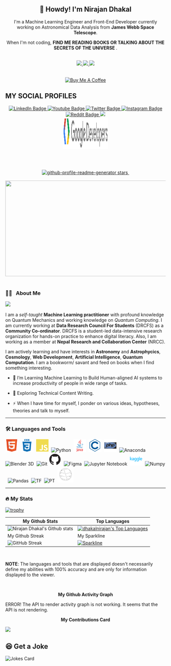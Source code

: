 <h2 align="center"> 🤠 Howdy! I'm Nirajan Dhakal </h2>

<p align="center">I'm a Machine Learning Engineer and Front-End Developer currently working on Astronomical Data Analysis from <b>James Webb Space Telescope</b>.</p> <p align="center"> When I'm not coding, <b> FIND ME READING BOOKS OR TALKING ABOUT THE SECRETS OF THE UNIVERSE </b>. </p>

<br>

<div id="badges" align="center">
  <a href="https://www.linkedin.com/in/nirajandhakal07" target="_blank"> <img src="https://img.shields.io/badge/-nirajandhakal07-blue?style=for-the-badge&logo=Linkedin&logoColor=white"> </a>
  <a href="mailto:nirajandhakal71@gmail.com" target="_blank"> <img src="https://img.shields.io/badge/Nirajan-D14836?style=for-the-badge&logo=gmail&logoColor=white"> </a>
  <a href="https://twitter.com/nirajandhakal_7" target="_blank"> <img src="https://img.shields.io/badge/nirajandhakal_7-1DA1F2?style=for-the-badge&logo=twitter&logoColor=black"> </a>
</div>
<br>
<br>

<div id="badges" align="center">
  <a href="https://www.buymeacoffee.com/dhakalnirajan" target="_blank"> <img src="https://cdn.buymeacoffee.com/buttons/default-orange.png" alt="Buy Me A Coffee" height="42" width="175"></a>
</div>

## MY SOCIAL PROFILES

<div id="badges" align="center">
  <a href="https://www.linkedin.com/in/nirajandhakal07">
    <img src="https://img.shields.io/badge/LinkedIn-blue?style=for-the-badge&logo=linkedin&logoColor=white" alt="LinkedIn Badge"/>
  </a>
  <a href="https://www.youtube.com/channel/UCp6BWK8KTFYypVnI-YgRNdA">
    <img src="https://img.shields.io/badge/YouTube-red?style=for-the-badge&logo=youtube&logoColor=white" alt="Youtube Badge"/>
  </a>
  <a href="https://www.twitter.com/nirajandhakal_7">
    <img src="https://img.shields.io/badge/Twitter-blue?style=for-the-badge&logo=twitter&logoColor=white" alt="Twitter Badge"/>
  </a>
  <a href="https://www.instagram.com/nirajan.dhakal.007">
    <img src="https://img.shields.io/badge/Instagram-E4405F?style=for-the-badge&logo=instagram&logoColor=white" alt="Instagram Badge"/>
  </a>
  <a href="https://www.reddit.com/user/nirajandhakal37">
    <img src="https://img.shields.io/badge/Reddit-FF4500?style=for-the-badge&logo=reddit&logoColor=white" alt="Reddit Badge"/>
  </a>
  <a href="https://www.kaggle.com/agamotto">
    <img src="https://img.shields.io/badge/Kaggle-20BEFF?style=for-the-badge&logo=Kaggle&logoColor=white"/> <br>
  <a href="https://g.dev/dhakalnirajan">
    <img src="./img/gdev.svg" height="100" width="140"/>
</div>

  <br> <br>
  
<div id="count" align="center">
<a href="https://github.com/dhakalnirajan/dhakalnirajan/stargazers" target="blank">
<img src="https://img.shields.io/github/stars/dhakalnirajan/dhakalnirajan?style=for-the-badge&color=00021F" alt="github-profile-readme-generator stars"/>
</a>
  <img src="https://komarev.com/ghpvc/?username=dhakalnirajan&style=for-the-badge&color=49308F" alt="">
</div>

  <br>
  
<div align="center">
  <img src="https://media.giphy.com/media/dWesBcTLavkZuG35MI/giphy.gif" width="600" height="300"/>
</div>

  <br>
  
### 🧑‍💻 &nbsp; About Me

<div id="header" align="left">
  <img src="https://media.giphy.com/media/WUlplcMpOCEmTGBtBW/giphy.gif" width="100">
</div>
  
I am a *self-taught* **Machine Learning practitioner** with profound knowledge on Quantum Mechanics and working knowledge on *Quantum Computing*. I am currently working at **Data Research Council For Students** (DRCFS) as a **Community Co-ordinator**. DRCFS is a student-led data-intensive research organization for hands-on practice to enhance digital literacy. Also, I am working as a member at **Nepal Research and Collaboration Center** (NRCC).

I am actively learning and have interests in **Astronomy** and **Astrophycics**, **Cosmology**, **Web Development**, **Artificial Intelligence**, **Quantum Computation**. I am a bookworm/ savant and feed on books when I find something interesting.

- 🔭 I’m Learning Machine Learning to Build Human-aligned AI systems to increase productivity of people in wide range of tasks.

- 🌱 Exploring Technical Content Writing.

- ⚡ When I have time for myself, I ponder on various ideas, hypotheses, theories and talk to myself.

---

### 🛠️ Languages and Tools

<div>
  <img src="./img/html5-original.svg" title="HTML5" alt="HTML" width="40" height="40"/>&nbsp;
  <img src="./img/css3-plain-wordmark.svg"  title="CSS3" alt="CSS" width="40" height="40"/>&nbsp;
  <img src="./img/javascript-plain.svg" title="JavaScript" alt="JavaScript" width="40" height="40"/>&nbsp;
  <img src="https://cdn.jsdelivr.net/gh/devicons/devicon/icons/python/python-original.svg" title="Python" alt="Python" width="40" height="40"/>&nbsp;
  <img src="./img/java-original-wordmark.svg" title="Java" alt="Java" width="40" height="40"/>&nbsp;
  <img src="./img/c-line.svg" title="C" alt="C Programming" width="40" height="40">&nbsp;
  <img src="./img/php-original.svg" title="PHP" alt="PHP Programming" width="40" height="40">&nbsp;
  <img src="https://cdn.jsdelivr.net/gh/devicons/devicon/icons/anaconda/anaconda-original.svg" title="Anaconda" alt="Anaconda" width="40" height="40" />&nbsp;
  <img src="https://cdn.jsdelivr.net/gh/devicons/devicon/icons/blender/blender-original.svg" title="Blender 3D" alt="Blender 3D" width="40" height="40"/>&nbsp;
  <img src="https://cdn.jsdelivr.net/gh/devicons/devicon/icons/git/git-plain-wordmark.svg" title="Git" alt="Git" width="140" height="40"/>
  <img src="./img/github.png" title="Github" alt="Github" width="40" height="40"/>&nbsp;
  <img src="https://cdn.jsdelivr.net/gh/devicons/devicon/icons/figma/figma-original.svg" title="Figma" alt="Figma" width="40" height="40"/>&nbsp;
  <img src="https://cdn.jsdelivr.net/gh/devicons/devicon/icons/jupyter/jupyter-original-wordmark.svg" title="Jupyter" alt="Jupyter Notebook" width="40" height="40"/>&nbsp;
  <img src="./img/kaggle-original-wordmark.svg" title="Kaggle" alt="Kaggle" width="40" height="40"/>&nbsp;
  <img src="https://cdn.jsdelivr.net/gh/devicons/devicon/icons/numpy/numpy-original.svg" title="Numpy" alt="Numpy" width="40" height="40"/>&nbsp;
  <img src="https://cdn.jsdelivr.net/gh/devicons/devicon/icons/pandas/pandas-original-wordmark.svg" title="Pandas" alt="Pandas" width="40" height="40" />&nbsp;
  <img src="https://cdn.jsdelivr.net/gh/devicons/devicon/icons/tensorflow/tensorflow-original.svg" title="Tensorflow" alt="TF" alt="Tensorflow" width="50" height="50"/>&nbsp;
  <img src="https://cdn.jsdelivr.net/gh/devicons/devicon/icons/pytorch/pytorch-original.svg" title="PyTorch" alt="PT" alt="PyTorch" width="50" height="50"/>&nbsp;
  <img src="./img/qiskit.gif" title="Qiskit" alt="Qiskit" width="50" height="50" />&nbsp;
</div>

---

### 🔥 My Stats

[![trophy](https://github-profile-trophy.vercel.app/?username=dhakalnirajan&column=-1&theme=radical&no-frame=true)](https://github.com/ryo-ma/github-profile-trophy)

| My Github Stats                                                                                                                                  | Top Languages                                                                                                                                                                                   |
| ------------------------------------------------------------------------------------------------------------------------------------------------ | ----------------------------------------------------------------------------------------------------------------------------------------------------------------------------------------------- |
| ![Nirajan Dhakal's Github stats](https://github-readme-stats.vercel.app/api?username=dhakalnirajan&theme=bear&show_icons=true&background=000a04) | [![dhakalnirajan's Top Languages](https://github-readme-stats.vercel.app/api/top-langs/?username=dhakalnirajan&theme=synthwave&show_icons=true&hide_border=true&layout=compact)](https://github.com/dhakalnirajan/github-readme-stats) |
| My Github Streak                                                                                                                                 | My Sparkline                                                                                                                                                                                    |
| ![GitHub Streak](http://github-readme-streak-stats.herokuapp.com/?user=dhakalnirajan&theme=vision-friendly-dark&background=000d07)                | [![Sparkline](https://stars.medv.io/Naereen/badges.svg)](https://stars.medv.io/dhakalnirajan/badges)                                                                                            |

<br>
  
**NOTE**: The languages and tools that are displayed doesn't necessarily define my abilities with 100% accuracy and are only for information displayed to the viewer.
  
<br>
  
<p align="center"><b>My Github Activity Graph</b></p>

 <!-- [![Nirajan's github activity graph](https://github-readme-activity-graph.cyclic.app/graph?username=dhakalnirajan&theme=tokyo-night)](https://github.com/dhakalnirajan/github-readme-activity-graph) -->

ERROR! The API to render activity graph is not working. It seems that the API is not rendering.

<p align="center"> <b> My Contributions Card</b> </p>

![](https://github-profile-summary-cards.vercel.app/api/cards/profile-details?username=dhakalnirajan&theme=monokai)

## 😆 Get a Joke

![Jokes Card](https://readme-jokes.vercel.app/api)
